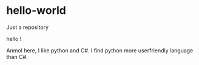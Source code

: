 # hello-world
Just a repository

hello !

Anmol here, I like python and C#.
I find python more userfriendly language than C#.
